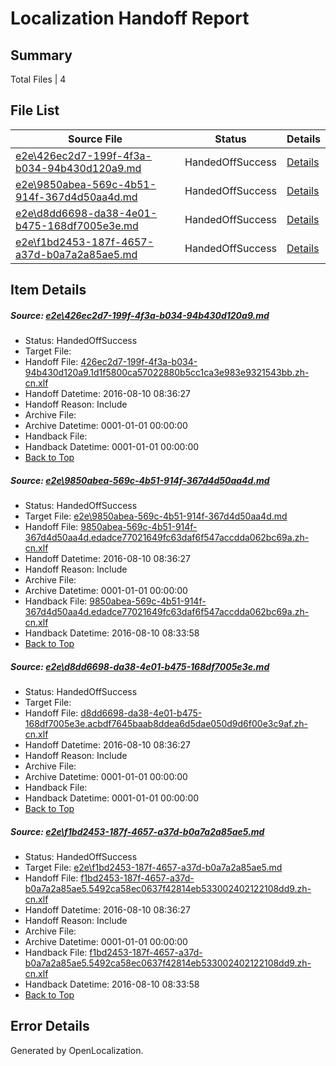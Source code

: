 # <a name='report-top'></a> Localization Handoff Report

## Summary
 Total Files | 4

## File List
 Source File | Status | Details 
 ----------- | ------ | ------- 
 [e2e\426ec2d7-199f-4f3a-b034-94b430d120a9.md](https://github.com/OpenLocalizationTestOrg/oltest/blob/4c9111b4df13c2eb18eae628348b1d8bd270d0b8/e2e/426ec2d7-199f-4f3a-b034-94b430d120a9.md) | HandedOffSuccess | [Details](#0f6996a69b22b316da55c6f09f50a03313eeaad33)
 [e2e\9850abea-569c-4b51-914f-367d4d50aa4d.md](https://github.com/OpenLocalizationTestOrg/oltest/blob/81fb396b49dcdbb360156efc815d7b5222f9fba6/e2e/9850abea-569c-4b51-914f-367d4d50aa4d.md) | HandedOffSuccess | [Details](#178fe2ff9f1907ee1b6ecaaf468bab174f696dbf4)
 [e2e\d8dd6698-da38-4e01-b475-168df7005e3e.md](https://github.com/OpenLocalizationTestOrg/oltest/blob/733584e91780b4d49602ad4630148d5ee133e59d/e2e/d8dd6698-da38-4e01-b475-168df7005e3e.md) | HandedOffSuccess | [Details](#a089001efd635dd6b906606addb579482fa2a1535)
 [e2e\f1bd2453-187f-4657-a37d-b0a7a2a85ae5.md](https://github.com/OpenLocalizationTestOrg/oltest/blob/81fb396b49dcdbb360156efc815d7b5222f9fba6/e2e/f1bd2453-187f-4657-a37d-b0a7a2a85ae5.md) | HandedOffSuccess | [Details](#baac00e5b126099215da2e7a683eed7b9306b16a6)

## Item Details
##### <a name='0f6996a69b22b316da55c6f09f50a03313eeaad33'></a> Source: [e2e\426ec2d7-199f-4f3a-b034-94b430d120a9.md](https://github.com/OpenLocalizationTestOrg/oltest/blob/4c9111b4df13c2eb18eae628348b1d8bd270d0b8/e2e/426ec2d7-199f-4f3a-b034-94b430d120a9.md)
* Status: HandedOffSuccess
* Target File: 
* Handoff File: [426ec2d7-199f-4f3a-b034-94b430d120a9.1d1f5800ca57022880b5cc1ca3e983e9321543bb.zh-cn.xlf](https://github.com/OpenLocalizationTestOrg/olhandoff-e2e/blob/6df158be21db83df5b05dc4b4d0e4b247f352591/ol-handoff/OpenLocalizationTestOrg/ol-test-zhcn/ci/ht/426ec2d7-199f-4f3a-b034-94b430d120a9.1d1f5800ca57022880b5cc1ca3e983e9321543bb.zh-cn.xlf)
* Handoff Datetime: 2016-08-10 08:36:27
* Handoff Reason: Include
* Archive File: 
* Archive Datetime: 0001-01-01 00:00:00
* Handback File: 
* Handback Datetime: 0001-01-01 00:00:00
* [Back to Top](#report-top)

##### <a name='178fe2ff9f1907ee1b6ecaaf468bab174f696dbf4'></a> Source: [e2e\9850abea-569c-4b51-914f-367d4d50aa4d.md](https://github.com/OpenLocalizationTestOrg/oltest/blob/81fb396b49dcdbb360156efc815d7b5222f9fba6/e2e/9850abea-569c-4b51-914f-367d4d50aa4d.md)
* Status: HandedOffSuccess
* Target File: [e2e\9850abea-569c-4b51-914f-367d4d50aa4d.md](https://github.com/OpenLocalizationTestOrg/ol-test-zhcn/blob/b9c614d3c9b81bb6e3dc696e0af52c26ef74fe7e/e2e/9850abea-569c-4b51-914f-367d4d50aa4d.md)
* Handoff File: [9850abea-569c-4b51-914f-367d4d50aa4d.edadce77021649fc63daf6f547accdda062bc69a.zh-cn.xlf](https://github.com/OpenLocalizationTestOrg/olhandoff-e2e/blob/6df158be21db83df5b05dc4b4d0e4b247f352591/ol-handoff/OpenLocalizationTestOrg/ol-test-zhcn/ci/ht/9850abea-569c-4b51-914f-367d4d50aa4d.edadce77021649fc63daf6f547accdda062bc69a.zh-cn.xlf)
* Handoff Datetime: 2016-08-10 08:36:27
* Handoff Reason: Include
* Archive File: 
* Archive Datetime: 0001-01-01 00:00:00
* Handback File: [9850abea-569c-4b51-914f-367d4d50aa4d.edadce77021649fc63daf6f547accdda062bc69a.zh-cn.xlf](https://github.com/OpenLocalizationTestOrg/olhandback-e2e/blob/455e59dd525c8c9a4fe6ea55a2d2ab09de18130c/ol-handback/OpenLocalizationTestOrg/ol-test-zhcn/ci/high/9850abea-569c-4b51-914f-367d4d50aa4d.edadce77021649fc63daf6f547accdda062bc69a.zh-cn.xlf)
* Handback Datetime: 2016-08-10 08:33:58
* [Back to Top](#report-top)

##### <a name='a089001efd635dd6b906606addb579482fa2a1535'></a> Source: [e2e\d8dd6698-da38-4e01-b475-168df7005e3e.md](https://github.com/OpenLocalizationTestOrg/oltest/blob/733584e91780b4d49602ad4630148d5ee133e59d/e2e/d8dd6698-da38-4e01-b475-168df7005e3e.md)
* Status: HandedOffSuccess
* Target File: 
* Handoff File: [d8dd6698-da38-4e01-b475-168df7005e3e.acbdf7645baab8ddea6d5dae050d9d6f00e3c9af.zh-cn.xlf](https://github.com/OpenLocalizationTestOrg/olhandoff-e2e/blob/6df158be21db83df5b05dc4b4d0e4b247f352591/ol-handoff/OpenLocalizationTestOrg/ol-test-zhcn/ci/ht/d8dd6698-da38-4e01-b475-168df7005e3e.acbdf7645baab8ddea6d5dae050d9d6f00e3c9af.zh-cn.xlf)
* Handoff Datetime: 2016-08-10 08:36:27
* Handoff Reason: Include
* Archive File: 
* Archive Datetime: 0001-01-01 00:00:00
* Handback File: 
* Handback Datetime: 0001-01-01 00:00:00
* [Back to Top](#report-top)

##### <a name='baac00e5b126099215da2e7a683eed7b9306b16a6'></a> Source: [e2e\f1bd2453-187f-4657-a37d-b0a7a2a85ae5.md](https://github.com/OpenLocalizationTestOrg/oltest/blob/81fb396b49dcdbb360156efc815d7b5222f9fba6/e2e/f1bd2453-187f-4657-a37d-b0a7a2a85ae5.md)
* Status: HandedOffSuccess
* Target File: [e2e\f1bd2453-187f-4657-a37d-b0a7a2a85ae5.md](https://github.com/OpenLocalizationTestOrg/ol-test-zhcn/blob/b9c614d3c9b81bb6e3dc696e0af52c26ef74fe7e/e2e/f1bd2453-187f-4657-a37d-b0a7a2a85ae5.md)
* Handoff File: [f1bd2453-187f-4657-a37d-b0a7a2a85ae5.5492ca58ec0637f42814eb533002402122108dd9.zh-cn.xlf](https://github.com/OpenLocalizationTestOrg/olhandoff-e2e/blob/6df158be21db83df5b05dc4b4d0e4b247f352591/ol-handoff/OpenLocalizationTestOrg/ol-test-zhcn/ci/ht/f1bd2453-187f-4657-a37d-b0a7a2a85ae5.5492ca58ec0637f42814eb533002402122108dd9.zh-cn.xlf)
* Handoff Datetime: 2016-08-10 08:36:27
* Handoff Reason: Include
* Archive File: 
* Archive Datetime: 0001-01-01 00:00:00
* Handback File: [f1bd2453-187f-4657-a37d-b0a7a2a85ae5.5492ca58ec0637f42814eb533002402122108dd9.zh-cn.xlf](https://github.com/OpenLocalizationTestOrg/olhandback-e2e/blob/455e59dd525c8c9a4fe6ea55a2d2ab09de18130c/ol-handback/OpenLocalizationTestOrg/ol-test-zhcn/ci/high/f1bd2453-187f-4657-a37d-b0a7a2a85ae5.5492ca58ec0637f42814eb533002402122108dd9.zh-cn.xlf)
* Handback Datetime: 2016-08-10 08:33:58
* [Back to Top](#report-top)


## Error Details

Generated by OpenLocalization.
